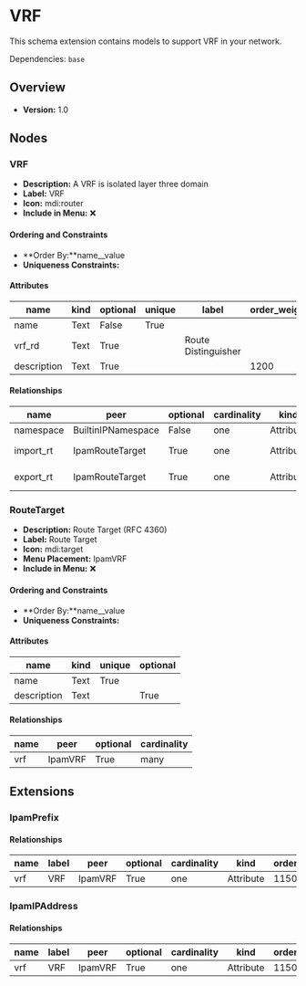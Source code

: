 # VRF

This schema extension contains models to support VRF in your network.

Dependencies: `base`

## Overview

- **Version:** 1.0

## Nodes

### VRF

- **Description:** A VRF is isolated layer three domain
- **Label:** VRF
- **Icon:** mdi:router
- **Include in Menu:** ❌

#### Ordering and Constraints

- **Order By:**name__value
- **Uniqueness Constraints:**

#### Attributes

| name | kind | optional | unique | label | order_weight |
| ---- | ---- | -------- | ------ | ----- | ------------ |
| name | Text | False | True |  |  |
| vrf\_rd | Text | True |  | Route Distinguisher |  |
| description | Text | True |  |  | 1200 |

#### Relationships

| name | peer | optional | cardinality | kind | identifier | label |
| ---- | ---- | -------- | ----------- | ---- | ---------- | ----- |
| namespace | BuiltinIPNamespace | False | one | Attribute |  |  |
| import\_rt | IpamRouteTarget | True | one | Attribute | vrf\_\_import | Import Targets |
| export\_rt | IpamRouteTarget | True | one | Attribute | vrf\_\_export | Export Targets |

### RouteTarget

- **Description:** Route Target (RFC 4360)
- **Label:** Route Target
- **Icon:** mdi:target
- **Menu Placement:** IpamVRF
- **Include in Menu:** ❌

#### Ordering and Constraints

- **Order By:**name__value
- **Uniqueness Constraints:**

#### Attributes

| name | kind | unique | optional |
| ---- | ---- | ------ | -------- |
| name | Text | True |  |
| description | Text |  | True |

#### Relationships

| name | peer | optional | cardinality |
| ---- | ---- | -------- | ----------- |
| vrf | IpamVRF | True | many |

## Extensions

### IpamPrefix

#### Relationships

| name | label | peer | optional | cardinality | kind | order_weight |
| ---- | ----- | ---- | -------- | ----------- | ---- | ------------ |
| vrf | VRF | IpamVRF | True | one | Attribute | 1150 |

### IpamIPAddress

#### Relationships

| name | label | peer | optional | cardinality | kind | order_weight |
| ---- | ----- | ---- | -------- | ----------- | ---- | ------------ |
| vrf | VRF | IpamVRF | True | one | Attribute | 1150 |
